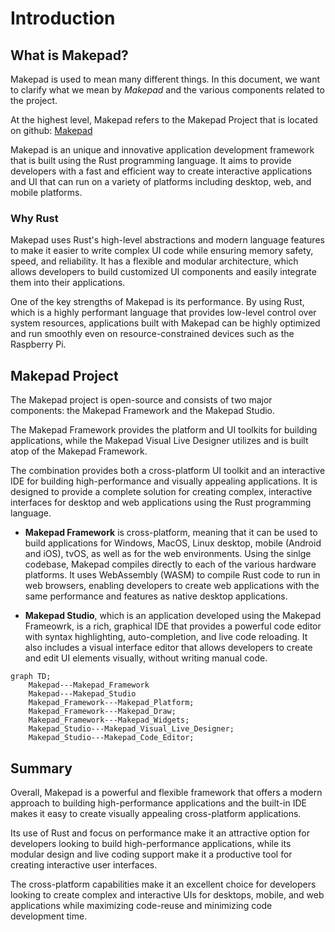 # Introduction

## What is Makepad?

Makepad is used to mean many different things. In this document, we want to clarify what we mean by *Makepad* and the various components related to the project.

At the highest level, Makepad refers to the Makepad Project that is located on github: [Makepad](https://github.com/makepad/makepad)

Makepad is an unique and innovative application development framework that is built using the Rust programming language. It aims to provide developers with a fast and efficient way to create interactive applications and UI that can run on a variety of platforms including desktop, web, and mobile platforms.

### Why Rust

Makepad uses Rust's high-level abstractions and modern language features to make it easier to write complex UI code while ensuring memory safety, speed, and reliability. It has a flexible and modular architecture, which allows developers to build customized UI components and easily integrate them into their applications.

One of the key strengths of Makepad is its performance. By using Rust, which is a highly performant language that provides low-level control over system resources, applications built with Makepad can be highly optimized and run smoothly even on resource-constrained devices such as the Raspberry Pi.

## Makepad Project

The Makepad project is open-source and consists of two major components: the Makepad Framework and the Makepad Studio.

The Makepad Framework provides the platform and UI toolkits for building applications, while the Makepad Visual Live Designer utilizes and is built atop of the Makepad Framework.

The combination provides both a cross-platform UI toolkit and an interactive IDE for building high-performance and visually appealing applications. It is designed to provide a complete solution for creating complex, interactive interfaces for desktop and web applications using the Rust programming language.

* **Makepad Framework** is cross-platform, meaning that it can be used to build applications for Windows, MacOS, Linux desktop, mobile (Android and iOS), tvOS, as well as for the web environments. Using the sinlge codebase, Makepad compiles directly to each of the various hardware platforms. It uses WebAssembly (WASM) to compile Rust code to run in web browsers, enabling developers to create web applications with the same performance and features as native desktop applications.

* **Makepad Studio**, which is an application developed using the Makepad Frameowrk, is a rich, graphical IDE that provides a powerful code editor with syntax highlighting, auto-completion, and live code reloading. It also includes a visual interface editor that allows developers to create and edit UI elements visually, without writing manual code.

```mermaid
graph TD;
    Makepad---Makepad_Framework
    Makepad---Makepad_Studio
    Makepad_Framework---Makepad_Platform;
    Makepad_Framework---Makepad_Draw;
    Makepad_Framework---Makepad_Widgets;
    Makepad_Studio---Makepad_Visual_Live_Designer;
    Makepad_Studio---Makepad_Code_Editor;
```

## Summary

Overall, Makepad is a powerful and flexible framework that offers a modern approach to building high-performance applications and the built-in IDE makes it easy to create visually appealing cross-platform applications.

Its use of Rust and focus on performance make it an attractive option for developers looking to build high-performance applications, while its modular design and live coding support make it a productive tool for creating interactive user interfaces.

The cross-platform capabilities make it an excellent choice for developers looking to create complex and interactive UIs for desktops, mobile, and web applications while maximizing code-reuse and minimizing code development time.
